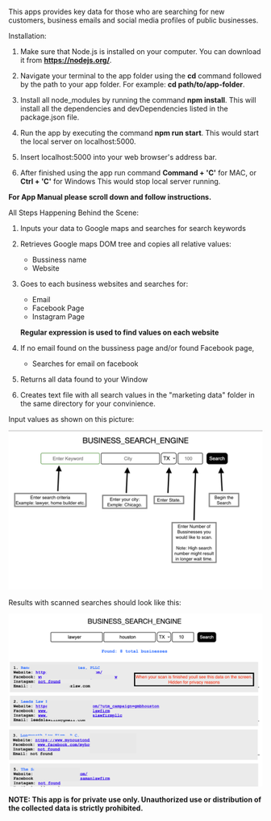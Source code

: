 This apps provides key data for those who are searching for new customers,
business emails and social media profiles of public businesses.

Installation:

1. Make sure that Node.js is installed on your computer. You can download it from **https://nodejs.org/**.

2. Navigate your terminal to the app folder using the **cd** command followed by the path to your app folder.
    For example: **cd path/to/app-folder**.

3. Install all node_modules by running the command **npm install**. 
    This will install all the dependencies and devDependencies listed in the package.json file.

4. Run the app by executing the command **npm run start**. 
    This would start the local server on localhost:5000.

5. Insert localhost:5000 into your web browser's address bar.

6. After finished using the app run command **Command + 'C'** for MAC, or **Ctrl + 'C'** for Windows
    This would stop local server running.


**For App Manual please scroll down and follow instructions.**


All Steps Happening Behind the Scene:

1. Inputs your data to Google maps and searches for search keywords

2. Retrieves Google maps DOM tree and copies all relative values:

   - Bussiness name
   - Website

3. Goes to each business websites and searches for:

   - Email
   - Facebook Page
   - Instagram Page

   **Regular expression is used to find values on each website**

4. If no email found on the bussiness page and/or found Facebook page,

   - Searches for email on facebook

5. Returns all data found to your Window

6. Creates text file with all search values in the "marketing data" folder in the same directory for your convinience.

Input values as shown on this picture:

![App Workflow](./src/images/app_workflow.png)

Results with scanned searches should look like this:

![App Results](./src/images/app_results.png)

**NOTE: This app is for private use only. Unauthorized use or distribution of the collected data is strictly prohibited.**
